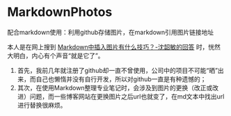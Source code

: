 # MarkdownPhotos

配合markdown使用：利用github存储图片，在markdown引用图片链接地址

本人是在网上搜到 [Markdown中插入图片有什么技巧？-沈韶敏的回答][1] 时，恍然大明白，内心有个声音“就是它了”。

1. 首先，我前几年就注册了github却一直不曾使用，公司中的项目不可能“晒”出来，而自己也懒惰并没有自行开发，所以对github一直是有种遗憾的；
2. 其次，在使用Markdown整理专业笔记时，会涉及到图片的更换（改正或改进）问题，而一些博客网站在更换图片之后url也就变了，在md文本中找出url进行替换很麻烦。

[1]:https://www.zhihu.com/question/21065229/answer/61070700
